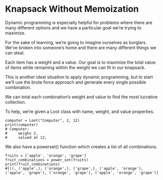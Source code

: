 # Knapsack Without Memoization

Dynamic programming is especially helpful for problems where there are many different options and we have a particular goal we’re trying to maximize.

For the sake of learning, we’re going to imagine ourselves as burglars. We’ve broken into someone’s home and there are many different things we can steal.

Each item has a weight and a value. Our goal is to maximize the total value of items while remaining within the weight we can fit in our knapsack.

This is another ideal situation to apply dynamic programming, but to start we’ll use the brute force approach and generate every single possible combination.

We can total each combination’s weight and value to find the most lucrative collection.

To help, we’re given a Loot class with name, weight, and value properties.

    computer = Loot("Computer", 2, 12)
    print(computer)
    # Computer: 
    #     weighs 2,
    #     valued at 12, 

We also have a powerset() function which creates a list of all combinations.

    fruits = ['apple', 'orange', 'grape']
    fruit_combinations = power_set(fruits)
    print(fruit_combinations)
    #[(), ('apple',), ('orange',), ('grape',), ('apple', 'orange'), ('apple', 'grape'), ('orange', 'grape'), ('apple', 'orange', 'grape')]

